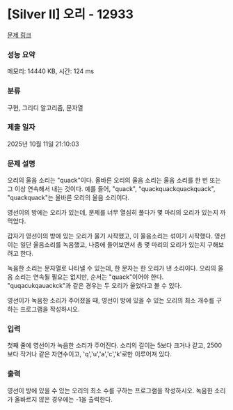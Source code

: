 # [Silver II] 오리 - 12933 

[문제 링크](https://www.acmicpc.net/problem/12933) 

### 성능 요약

메모리: 14440 KB, 시간: 124 ms

### 분류

구현, 그리디 알고리즘, 문자열

### 제출 일자

2025년 10월 11일 21:10:03

### 문제 설명

<p>오리의 울음 소리는 "quack"이다. 올바른 오리의 울음 소리는 울음 소리를 한 번 또는 그 이상 연속해서 내는 것이다. 예를 들어, "quack", "quackquackquackquack", "quackquack"는 올바른 오리의 울음 소리이다.</p>

<p>영선이의 방에는 오리가 있는데, 문제를 너무 열심히 풀다가 몇 마리의 오리가 있는지 까먹었다.</p>

<p>갑자기 영선이의 방에 있는 오리가 울기 시작했고, 이 울음소리는 섞이기 시작했다. 영선이는 일단 울음소리를 녹음했고, 나중에 들어보면서 총 몇 마리의 오리가 있는지 구해보려고 한다.</p>

<p>녹음한 소리는 문자열로 나타낼 수 있는데, 한 문자는 한 오리가 낸 소리이다. 오리의 울음 소리는 연속될 필요는 없지만, 순서는 "quack"이어야 한다. "quqacukqauackck"과 같은 경우는 두 오리가 울었다고 볼 수 있다.</p>

<p>영선이가 녹음한 소리가 주어졌을 때, 영선이 방에 있을 수 있는 오리의 최소 개수를 구하는 프로그램을 작성하시오.</p>

### 입력 

 <p>첫째 줄에 영선이가 녹음한 소리가 주어진다. 소리의 길이는 5보다 크거나 같고, 2500보다 작거나 같은 자연수이고, 'q','u','a','c','k'로만 이루어져 있다.</p>

### 출력 

 <p>영선이 방에 있을 수 있는 오리의 최소 수를 구하는 프로그램을 작성하시오. 녹음한 소리가 올바르지 않은 경우에는 -1을 출력한다.</p>

